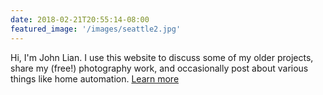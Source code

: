 ```yaml
---
date: 2018-02-21T20:55:14-08:00
featured_image: '/images/seattle2.jpg'
---
```


Hi, I'm John Lian. I use this website to discuss some of my older projects, share my (free!) photography work, and occasionally post about various things like home automation. [Learn more](/about)
